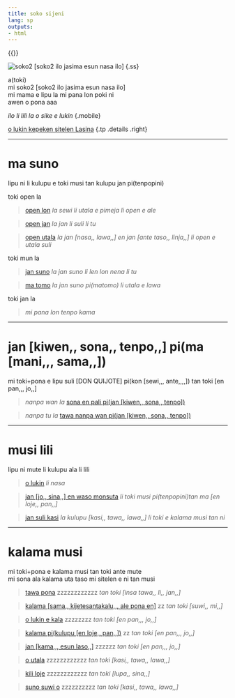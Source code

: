 ```yaml
---
title: soko sijeni
lang: sp
outputs:
- html
---
```


{{<rss link="/tp/index.xml">}}

![soko2 [soko2 ilo jasima esun nasa ilo]](/media/ss.png)
{.ss}

a(toki)  
mi soko2 [soko2 ilo jasima esun nasa ilo]  
mi mama e lipu la mi pana lon poki ni  
awen o pona aaa  

_ilo li lili la o sike e lukin_
{.mobile}

[o lukin kepeken sitelen Lasina](/tp)
{.tp .details .right}

---

# ma suno

lipu ni li kulupu e toki musi tan kulupu jan pi(tenpopini)

toki open la

> [open lon](open-lon) _la sewi li utala e pimeja li open e ale_

> [open jan](open-jan) _la jan li suli li tu_

> [open utala](open-utala) _la jan [nasa,, lawa,,] en jan [ante taso,, linja,,] li open e utala suli_

toki mun la

> [jan suno](jan-suno) _la jan suno li len lon nena li tu_

> [ma tomo](ma-tomo) _la jan suno pi(matomo) li utala e lawa_

toki jan la

> _mi pana lon tenpo kama_

---

# jan [kiwen,, sona,, tenpo,,] pi(ma [mani,,, sama,,])

mi toki+pona e lipu suli [DON QUIJOTE] pi(kon [sewi,,, ante,,,,]) tan toki [en pan,,, jo,,]

> _nanpa wan la_ [sona en pali pi(jan [kiwen,, sona,, tenpo])](jan-kisote-1)

> _nanpa tu la_ [tawa nanpa wan pi(jan [kiwen,, sona,, tenpo])](jan-kisote-2)

---

# musi lili

lipu ni mute li kulupu ala li lili  

> [o lukin](o-lukin) _li nasa_

> [jan [jo,, sina,,] en waso monsuta](jan-josi-en-waso-monsuta) _li toki musi pi(tenpopini)tan ma [en loje,, pan,,]_

> [jan suli kasi](jan-suli) _la kulupu [kasi,, tawa,, lawa,,] li toki e kalama musi tan ni_

---

# kalama musi

mi toki+pona e kalama musi tan toki ante mute  
mi sona ala kalama uta taso mi sitelen e ni tan musi  

> [tawa pona](tawa-pona) zzzzzzzzzzzz _tan toki [insa tawa,, li,, jan,,]_

> [kalama [sama,, kijetesantakalu,,, ale pona en]](kalama-sakijape) zz _tan toki [suwi,, mi,,]_

> [o lukin e kala](kala) zzzzzzzz _tan toki [en pan,,, jo,,]_

> [kalama pi(kulupu [en loje,, pan,,])](elopa) zz _tan toki [en pan,,, jo,,]_

> [jan [kama,,, esun laso,,]](jan-kamela) zzzzzz _tan toki [en pan,,, jo,,]_

> [o utala](o-utala) zzzzzzzzzzzz  _tan toki [kasi,, tawa,, lawa,,]_

> [kili loje](kili-loje) zzzzzzzzzzzz _tan toki [lupa,, sina,,]_

> [suno suwi o](suno) zzzzzzzzzz _tan toki [kasi,, tawa,, lawa,,]_
